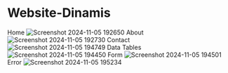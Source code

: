 # Website-Dinamis
Home
![Screenshot 2024-11-05 192650](https://github.com/user-attachments/assets/189d53b5-b9cb-44cc-ba2e-4481b090b301)
About
![Screenshot 2024-11-05 192730](https://github.com/user-attachments/assets/9db4fdfc-af97-4365-922b-a7e56a03e7ca)
Contact
![Screenshot 2024-11-05 194749](https://github.com/user-attachments/assets/a41914a1-31e3-4eb3-936e-fa793cfa216a)
Data Tables
![Screenshot 2024-11-05 194450](https://github.com/user-attachments/assets/6187bcca-6dae-41d3-92ba-6112b246ca1c)
Form
![Screenshot 2024-11-05 194501](https://github.com/user-attachments/assets/cfcf8e9b-ee72-41ab-b474-33083be32c38)
Error
![Screenshot 2024-11-05 195234](https://github.com/user-attachments/assets/a27b6bcd-92f9-4489-8eaa-15cc2aed17f6)
